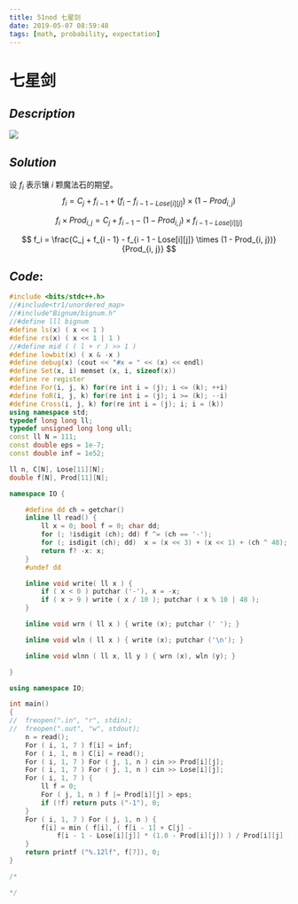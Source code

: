 ```yaml
---
title: 51nod 七星剑
date: 2019-05-07 08:59:48
tags: [math, probability, expectation]
---
```


# 七星剑



## $Description$

![](https://s2.ax1x.com/2019/05/07/Er8FG4.png)



## $Solution$

设 $f_i$ 表示镶 $i$ 颗魔法石的期望。
$$
f_i = C_j + f_{i - 1} + (f_i - f_{i - 1 - Lose[i][j]}) \times (1 - Prod_{i, j})
$$

$$
f_i \times Prod_{i, j} = C_j + f_{i - 1} - (1 - Prod_{i, j}) \times f_{i - 1 - Lose[i][j]}
$$

$$
f_i = \frac{C_j + f_{i - 1} - f_{i - 1 - Lose[i][j]} \times (1 - Prod_{i, j})}{Prod_{i, j}}
$$



## $Code:$

```cpp
#include <bits/stdc++.h>
//#include<tr1/unordered_map>
//#include"Bignum/bignum.h"
//#define lll bignum
#define ls(x) ( x << 1 )
#define rs(x) ( x << 1 | 1 )
//#define mid ( ( l + r ) >> 1 )
#define lowbit(x) ( x & -x )
#define debug(x) (cout << "#x = " << (x) << endl)
#define Set(x, i) memset (x, i, sizeof(x))
#define re register
#define For(i, j, k) for(re int i = (j); i <= (k); ++i)
#define foR(i, j, k) for(re int i = (j); i >= (k); --i)
#define Cross(i, j, k) for(re int i = (j); i; i = (k))
using namespace std;
typedef long long ll;
typedef unsigned long long ull;
const ll N = 111;
const double eps = 1e-7;
const double inf = 1e52;

ll n, C[N], Lose[11][N];
double f[N], Prod[11][N];

namespace IO {

    #define dd ch = getchar()
    inline ll read() {
        ll x = 0; bool f = 0; char dd;
        for (; !isdigit (ch); dd) f ^= (ch == '-');
        for (; isdigit (ch); dd)  x = (x << 3) + (x << 1) + (ch ^ 48);
        return f? -x: x;
    }
    #undef dd

    inline void write( ll x ) {
        if ( x < 0 ) putchar ('-'), x = -x;
        if ( x > 9 ) write ( x / 10 ); putchar ( x % 10 | 48 );
    }

    inline void wrn ( ll x ) { write (x); putchar (' '); }

    inline void wln ( ll x ) { write (x); putchar ('\n'); }

    inline void wlnn ( ll x, ll y ) { wrn (x), wln (y); }

}

using namespace IO;

int main()
{
//  freopen(".in", "r", stdin);
//  freopen(".out", "w", stdout);
    n = read();
    For ( i, 1, 7 ) f[i] = inf;
    For ( i, 1, n ) C[i] = read();
    For ( i, 1, 7 ) For ( j, 1, n ) cin >> Prod[i][j];
    For ( i, 1, 7 ) For ( j, 1, n ) cin >> Lose[i][j];
    For ( i, 1, 7 ) {
        ll f = 0;
        For ( j, 1, n ) f |= Prod[i][j] > eps;
        if (!f) return puts ("-1"), 0;
    }
    For ( i, 1, 7 ) For ( j, 1, n ) {
        f[i] = min ( f[i], ( f[i - 1] + C[j] - 
            f[i - 1 - Lose[i][j]] * (1.0 - Prod[i][j]) ) / Prod[i][j] );
    } 
    return printf ("%.12lf", f[7]), 0;
}

/*

*/

```







